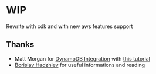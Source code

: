 # WIP

Rewrite with cdk and with new aws features support

## Thanks

- Matt Morgan for [DynamoDB Integration](https://dev.to/elthrasher/aws-cdk-api-gateway-service-integration-with-dynamodb-2ek0) with [this tutorial](https://github.com/elthrasher/cdk-apigateway-dynamodb)
- [Borislav Hadzhiev](https://bobbyhadz.com/) for useful informations and reading
